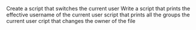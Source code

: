 Create a script that switches the current user
Write a script that prints the effective username of the current user
script that prints all the groups the current user
cript that changes the owner of the file
